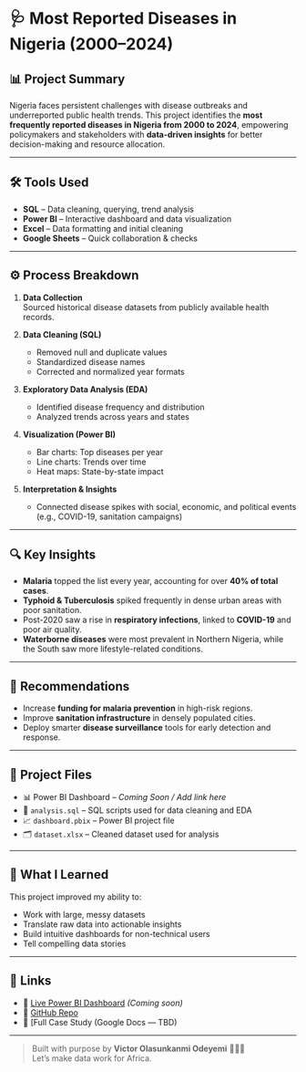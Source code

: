 # 🩺 Most Reported Diseases in Nigeria (2000–2024)

## 📊 Project Summary

Nigeria faces persistent challenges with disease outbreaks and underreported public health trends. This project identifies the **most frequently reported diseases in Nigeria from 2000 to 2024**, empowering policymakers and stakeholders with **data-driven insights** for better decision-making and resource allocation.

---

## 🛠️ Tools Used

- **SQL** – Data cleaning, querying, trend analysis
- **Power BI** – Interactive dashboard and data visualization
- **Excel** – Data formatting and initial cleaning
- **Google Sheets** – Quick collaboration & checks

---

## ⚙️ Process Breakdown

1. **Data Collection**  
   Sourced historical disease datasets from publicly available health records.

2. **Data Cleaning (SQL)**  
   - Removed null and duplicate values  
   - Standardized disease names  
   - Corrected and normalized year formats

3. **Exploratory Data Analysis (EDA)**  
   - Identified disease frequency and distribution  
   - Analyzed trends across years and states

4. **Visualization (Power BI)**  
   - Bar charts: Top diseases per year  
   - Line charts: Trends over time  
   - Heat maps: State-by-state impact

5. **Interpretation & Insights**  
   - Connected disease spikes with social, economic, and political events (e.g., COVID-19, sanitation campaigns)

---

## 🔍 Key Insights

- **Malaria** topped the list every year, accounting for over **40% of total cases**.
- **Typhoid & Tuberculosis** spiked frequently in dense urban areas with poor sanitation.
- Post-2020 saw a rise in **respiratory infections**, linked to **COVID-19** and poor air quality.
- **Waterborne diseases** were most prevalent in Northern Nigeria, while the South saw more lifestyle-related conditions.

---

## 🎯 Recommendations

- Increase **funding for malaria prevention** in high-risk regions.
- Improve **sanitation infrastructure** in densely populated cities.
- Deploy smarter **disease surveillance** tools for early detection and response.

---

## 📂 Project Files

- 📊 Power BI Dashboard – *Coming Soon / Add link here*
- 📁 `analysis.sql` – SQL scripts used for data cleaning and EDA
- 📈 `dashboard.pbix` – Power BI project file
- 🗂️ `dataset.xlsx` – Cleaned dataset used for analysis

---

## 🧠 What I Learned

This project improved my ability to:
- Work with large, messy datasets
- Translate raw data into actionable insights
- Build intuitive dashboards for non-technical users
- Tell compelling data stories

---

## 🔗 Links

- 🚀 [Live Power BI Dashboard](#) *(Coming soon)*
- 💾 [GitHub Repo](https://github.com/Champviktor/Data_Analysis_Projects)
- 📝 [Full Case Study (Google Docs — TBD)

---

> Built with purpose by **Victor Olasunkanmi Odeyemi** 🧠🇳🇬  
> Let’s make data work for Africa.
